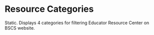 # Resource Categories

Static.  Displays 4 categories for filtering Educator Resource Center on BSCS website.